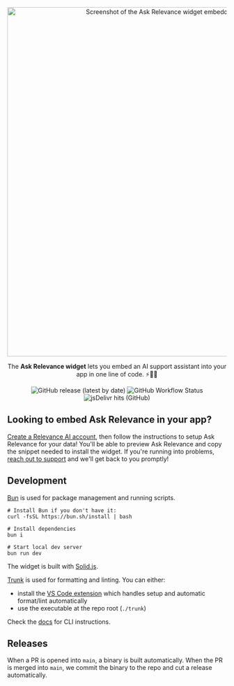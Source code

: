 <div align="center">
<img width="800" alt="Screenshot of the Ask Relevance widget embedded in an application" src="https://user-images.githubusercontent.com/33971845/224244436-11887ef8-66f5-4800-92e0-4c25d221a7a6.png">
<p>The <b>Ask Relevance widget</b> lets you embed an AI support assistant into your app in one line of code. ⚡️🔮🧪</p> 
  
![GitHub release (latest by date)](https://img.shields.io/github/v/release/relevanceai/ask-relevance-widget)
![GitHub Workflow Status](https://img.shields.io/github/actions/workflow/status/relevanceai/ask-relevance-widget/release.yml)
![jsDelivr hits (GitHub)](https://img.shields.io/jsdelivr/gh/hm/relevanceai/ask-relevance-widget?color=FF5E3E)
  
</div>

## Looking to embed Ask Relevance in your app?

[Create a Relevance AI account](https://cloud.relevanceai.com), then follow the instructions to setup Ask Relevance for your data! You'll be able to preview Ask Relevance and copy the snippet needed to install the widget. If you're running into problems, [reach out to support](https://docs.relevanceai.com/page/support) and we'll get back to you promptly!

## Development

[Bun](https://bun.sh) is used for package management and running scripts.

```shell
# Install Bun if you don't have it:
curl -fsSL https://bun.sh/install | bash

# Install dependencies
bun i

# Start local dev server
bun run dev
```

The widget is built with [Solid.js](https://www.solidjs.com/).

[Trunk](https://trunk.io/) is used for formatting and linting. You can either:

- install the [VS Code extension](https://marketplace.visualstudio.com/items?itemName=Trunk.io) which handles setup and automatic format/lint automatically
- use the executable at the repo root (`./trunk`)

Check the [docs](https://docs.trunk.io/docs/check-cli) for CLI instructions.

## Releases

When a PR is opened into `main`, a binary is built automatically. When the PR is merged into `main`, we commit the binary to the repo and cut a release automatically.
